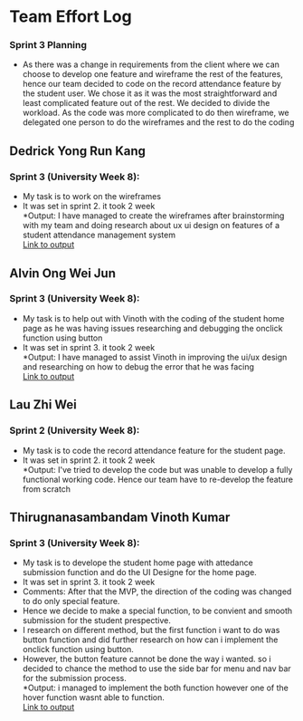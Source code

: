 
# Team Effort Log


### Sprint 3 Planning 
* As there was a change in requirements from the client where we can choose to develop one feature and wireframe the rest of the features, hence our team decided to code on the record attendance feature by the student user. We chose it as it was the most straightforward and least complicated feature out of the rest. We decided to divide the workload. As the code was more complicated to do then wireframe, we delegated one person to do the wireframes and the rest to do the coding <br> 

## Dedrick Yong Run Kang
### Sprint 3 (University Week 8):
* My task is to work on the wireframes <br> 
* It was set in sprint 2. it took 2 week <br>
*Output: I have managed to create the wireframes after brainstorming with my team and doing research about ux ui design on features of a student attendance management system <br>
[Link to output](https://github.com/team3001/hello-world/blob/main/final_product/wireframe_finalized.drawio)


## Alvin Ong Wei Jun
### Sprint 3 (University Week 8):
* My task is to help out with Vinoth with the coding of the student home page as he was having issues researching and debugging the onclick function using button<br> 
* It was set in sprint 3. it took 2 week <br>
*Output: I have managed to assist Vinoth in improving the ui/ux design and researching on how to debug the error that he was facing <br>
[Link to output](https://github.com/team3001/hello-world/blob/main/final_product/Archive%202.zip)


## Lau Zhi Wei
### Sprint 2 (University Week 8):
* My task is to code the record attendance feature for the student page. <br> 
* It was set in sprint 2. it took 2 week <br>
*Output: I've tried to develop the code but was unable to develop a fully functional working code. Hence our team have to re-develop the feature from scratch <br>

## Thirugnanasambandam Vinoth Kumar

### Sprint 3 (University Week 8):
* My task is to develope the student home page with attedance submission function and do the UI Designe for the home page. <br>
* It was set in sprint 3. it took 2 week <br>
* Comments: After that the MVP, the direction of the coding was changed to do only special feature. <br>
* Hence we decide to make a special function, to be convient and smooth submission for the student prespective. <br>
* I research on different method, but the first function i want to do was button function and did further research on how can i implement the onclick function using button. <br>
* However, the button feature cannot be done the way i wanted. so i decided to chance the method to use the side bar for menu and nav bar for the submission process. <br>
*Output: i managed to implement the both function however one of the hover function wasnt able to function. <br>
[Link to output](https://github.com/team3001/hello-world/blob/main/final_product/Archive%202.zip)


